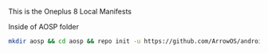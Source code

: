 This is the Oneplus 8 Local Manifests

Inside of AOSP folder

```bash
mkdir aosp && cd aosp && repo init -u https://github.com/ArrowOS/android_manifest.git -b arrow-12.1 && mkdir .repo/local_manifests && wget -q -O .repo/local_manifests/roomservice.xml https://raw.githubusercontent.com/killcmd/lm_instantnoodle/arrow/local_manifests/nissin_curry.xml && repo sync --force-sync --optimized-fetch --no-tags --no-clone-bundle --prune -j$(nproc --all)
```
